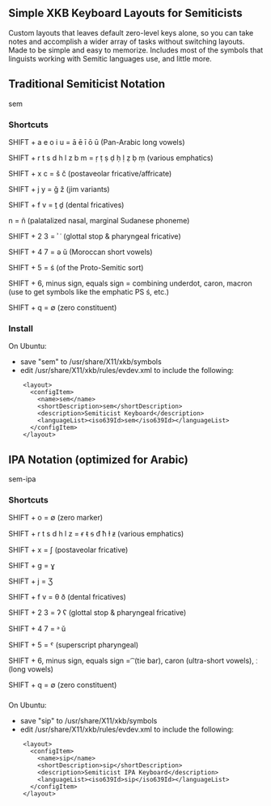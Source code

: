 ## Simple XKB Keyboard Layouts for Semiticists

Custom layouts that leaves default zero-level keys alone, so you can take notes and accomplish a wider array of tasks without switching layouts. Made to be simple and easy to memorize. Includes most of the symbols that linguists working with Semitic languages use, and little more.

## Traditional Semiticist Notation

sem

### Shortcuts

SHIFT + a e o i u = ā ē ī ō ū (Pan-Arabic long vowels)

SHIFT + r t s d h l z b m = ṛ ṭ ṣ ḍ ḥ ḷ ẓ ḅ ṃ (various emphatics)

SHIFT + x c = š č (postaveolar fricative/affricate)

SHIFT + j y = ǧ ž (jim variants)

SHIFT + f v =  ṯ ḏ (dental fricatives)

n = ñ (palatalized nasal, marginal Sudanese phoneme)

SHIFT + 2 3 = ʾ ʿ (glottal stop & pharyngeal fricative)

SHIFT + 4 7 = ə ŭ (Moroccan short vowels)

SHIFT + 5 = ś (of the Proto-Semitic sort)

SHIFT + 6, minus sign, equals sign = combining underdot, caron, macron (use to get symbols like the emphatic PS ś, etc.)

SHIFT + q = ∅ (zero constituent)

### Install

On Ubuntu:
- save "sem" to /usr/share/X11/xkb/symbols
- edit /usr/share/X11/xkb/rules/evdev.xml to include the following:
```
    <layout>
      <configItem>
        <name>sem</name>
        <shortDescription>sem</shortDescription>
        <description>Semiticist Keyboard</description>
        <languageList><iso639Id>sem</iso639Id></languageList>
      </configItem>
    </layout>
```

## IPA Notation (optimized for Arabic)

sem-ipa

### Shortcuts

SHIFT + o = ∅ (zero marker)

SHIFT + r t s d h l z = ᵲ ᵵ ᵴ ᵭ ħ ɫ ᵶ (various emphatics)

SHIFT + x = ʃ (postaveolar fricative)

SHIFT + g = ɣ 

SHIFT + j = Ʒ

SHIFT + f v =  θ ð (dental fricatives)

SHIFT + 2 3 = ʔ ʕ (glottal stop & pharyngeal fricative)

SHIFT + 4 7 = ᵊ ŭ

SHIFT + 5 = ˤ (superscript pharyngeal)

SHIFT + 6, minus sign, equals sign = ͡  (tie bar), caron (ultra-short vowels), ː (long vowels)

SHIFT + q = ∅ (zero constituent)

###

On Ubuntu:
- save "sip" to /usr/share/X11/xkb/symbols
- edit /usr/share/X11/xkb/rules/evdev.xml to include the following:
```
    <layout>
      <configItem>
        <name>sip</name>
        <shortDescription>sip</shortDescription>
        <description>Semiticist IPA Keyboard</description>
        <languageList><iso639Id>sip</iso639Id></languageList>
      </configItem>
    </layout>
```
